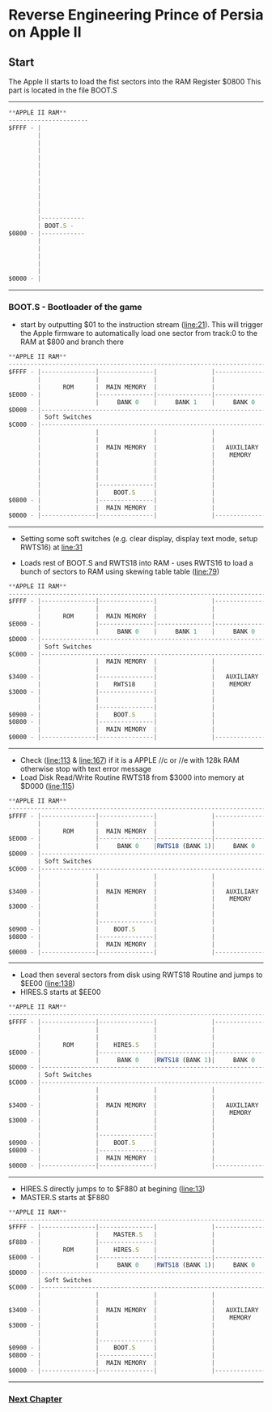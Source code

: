 # Reverse Engineering Prince of Persia on Apple II

## Start
The Apple II starts to load the fist sectors into the RAM Register $0800
This part is located in the file BOOT.S

---
```js
**APPLE II RAM**
----------------------
$FFFF - |
        |
        |
        |
        |
        |
        |
        |
        |
        |
        |
        |
        |------------
        | BOOT.S - 
$0800 - |------------
        |
        |
        |
        |
        |
$0000 - |
```
---

### BOOT.S - Bootloader of the game

- start by outputting $01 to the instruction stream ([line:21](https://github.com/magraina/Prince-of-Persia-Apple-II/blob/master/01%20POP%20Source/Source/BOOT.S#L21)). This will trigger the Apple firmware to automatically load one sector from track:0 to the RAM at $800 and branch there

```js
**APPLE II RAM**
-------------------------------------------------------------------------
$FFFF - |---------------|---------------|               |---------------|
        |               |               |               |               |
        |      ROM      |  MAIN MEMORY  |               |               |
$E000 - |               |---------------|---------------|---------------|---------------|
        |               |     BANK 0    |     BANK 1    |     BANK 0    |     BANK 1    |
$D000 - |---------------------------------------------------------------|---------------|
        | Soft Switches                                                 |
$C000 - |---------------------------------------------------------------|
        |               |               |               |               |
        |               |               |               |               |
        |               |  MAIN MEMORY  |               |   AUXILIARY   |
        |               |               |               |    MEMORY     |
        |               |               |               |               |
        |               |               |               |               |
        |               |               |               |               |
        |               |---------------|               |               |
        |               |    BOOT.S     |               |               |
$0800 - |               |---------------|               |               |
        |               |  MAIN MEMORY  |               |               |
$0000 - |---------------|---------------|               |---------------|
```
---

- Setting some soft switches (e.g. clear display, display text mode, setup RWTS16) at [line:31](https://github.com/magraina/Prince-of-Persia-Apple-II/blob/master/01%20POP%20Source/Source/BOOT.S#L31)

- Loads rest of BOOT.S and RWTS18 into RAM - uses RWTS16 to load a bunch of sectors to RAM using skewing table table ([line:79](https://github.com/magraina/Prince-of-Persia-Apple-II/blob/master/01%20POP%20Source/Source/BOOT.S#L79))


```js
**APPLE II RAM**
-------------------------------------------------------------------------
$FFFF - |---------------|---------------|               |---------------|
        |               |               |               |               |
        |      ROM      |  MAIN MEMORY  |               |               |
$E000 - |               |---------------|---------------|---------------|---------------|
        |               |     BANK 0    |     BANK 1    |     BANK 0    |     BANK 1    |
$D000 - |---------------------------------------------------------------|---------------|
        | Soft Switches                                                 |
$C000 - |---------------------------------------------------------------|
        |               |  MAIN MEMORY  |               |               |
        |               |               |               |               |
$3400 - |               |---------------|               |   AUXILIARY   |
        |               |    RWTS18     |               |    MEMORY     |
$3000 - |               |---------------|               |               |
        |               |               |               |               |
        |               |---------------|               |               |
$0900 - |               |    BOOT.S     |               |               |
$0800 - |               |---------------|               |               |
        |               |  MAIN MEMORY  |               |               |
$0000 - |---------------|---------------|               |---------------|
```
---

- Check ([line:113](https://github.com/magraina/Prince-of-Persia-Apple-II/blob/master/01%20POP%20Source/Source/BOOT.S#L113) & [line:167](https://github.com/magraina/Prince-of-Persia-Apple-II/blob/master/01%20POP%20Source/Source/BOOT.S#L167)) if it is a APPLE //c or //e with 128k RAM otherwise stop with text error message
- Load Disk Read/Write Routine RWTS18 from $3000 into memory at $D000 ([line:115](https://github.com/magraina/Prince-of-Persia-Apple-II/blob/master/01%20POP%20Source/Source/BOOT.S#L115))


```js
**APPLE II RAM**
-------------------------------------------------------------------------
$FFFF - |---------------|---------------|               |---------------|
        |               |               |               |               |
        |      ROM      |  MAIN MEMORY  |               |               |
$E000 - |               |---------------|---------------|---------------|---------------|
        |               |     BANK 0    |RWTS18 (BANK 1)|     BANK 0    |     BANK 1    |
$D000 - |---------------------------------------------------------------|---------------|
        | Soft Switches                                                 |
$C000 - |---------------------------------------------------------------|
        |               |               |               |               |
        |               |               |               |               |
$3400 - |               |  MAIN MEMORY  |               |   AUXILIARY   |
        |               |               |               |    MEMORY     |
$3000 - |               |               |               |               |
        |               |               |               |               |
        |               |---------------|               |               |
$0900 - |               |    BOOT.S     |               |               |
$0800 - |               |---------------|               |               |
        |               |  MAIN MEMORY  |               |               |
$0000 - |---------------|---------------|               |---------------|
```
---

- Load then several sectors from disk using RWTS18 Routine and jumps to $EE00 ([line:138](https://github.com/magraina/Prince-of-Persia-Apple-II/blob/master/01%20POP%20Source/Source/BOOT.S#L138))
- HIRES.S starts at $EE00

```js
**APPLE II RAM**
-------------------------------------------------------------------------
$FFFF - |---------------|---------------|               |---------------|
        |               |               |               |               |
        |               |               |               |               |
        |      ROM      |    HIRES.S    |               |               |
$E000 - |               |---------------|---------------|---------------|---------------|
        |               |     BANK 0    |RWTS18 (BANK 1)|     BANK 0    |     BANK 1    |
$D000 - |---------------------------------------------------------------|---------------|
        | Soft Switches                                                 |
$C000 - |---------------------------------------------------------------|
        |               |               |               |               |
        |               |               |               |               |
$3400 - |               |  MAIN MEMORY  |               |   AUXILIARY   |
        |               |               |               |    MEMORY     |
$3000 - |               |               |               |               |
        |               |               |               |               |
        |               |---------------|               |               |
$0900 - |               |    BOOT.S     |               |               |
$0800 - |               |---------------|               |               |
        |               |  MAIN MEMORY  |               |               |
$0000 - |---------------|---------------|               |---------------|
```
---

- HIRES.S directly jumps to to $F880 at begining ([line:13](https://github.com/magraina/Prince-of-Persia-Apple-II/blob/master/01%20POP%20Source/Source/HIRES.S#L13))
- MASTER.S starts at $F880

```js
**APPLE II RAM**
-------------------------------------------------------------------------
$FFFF - |---------------|---------------|               |---------------|
        |               |    MASTER.S   |               |               |
$F880 - |               |---------------|               |               |
        |      ROM      |    HIRES.S    |               |               |
$E000 - |               |---------------|---------------|---------------|---------------|
        |               |     BANK 0    |RWTS18 (BANK 1)|     BANK 0    |     BANK 1    |
$D000 - |---------------------------------------------------------------|---------------|
        | Soft Switches                                                 |
$C000 - |---------------------------------------------------------------|
        |               |               |               |               |
        |               |               |               |               |
$3400 - |               |  MAIN MEMORY  |               |   AUXILIARY   |
        |               |               |               |    MEMORY     |
$3000 - |               |               |               |               |
        |               |               |               |               |
        |               |---------------|               |               |
$0900 - |               |    BOOT.S     |               |               |
$0800 - |               |---------------|               |               |
        |               |  MAIN MEMORY  |               |               |
$0000 - |---------------|---------------|               |---------------|
```
---

### [Next Chapter](https://github.com/magraina/Prince-of-Persia-Apple-II/blob/master/02-ReverseEngineering-MASTER.md)
